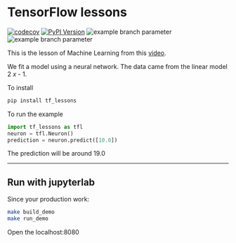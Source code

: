 # TensorFlow lessons
[![codecov](https://codecov.io/gh/nepito/tf_lessons/branch/main/graph/badge.svg)](https://codecov.io/gh/nepito/tf_lessons)
[![PyPI Version](https://img.shields.io/pypi/v/tf_lessons)](https://pypi.org/project/tf_lessons/)
![example branch parameter](https://github.com/nepito/tf_lessons/actions/workflows/build.yml/badge.svg)
![example branch parameter](https://github.com/nepito/tf_lessons/actions/workflows/actions.yml/badge.svg)

This is the lesson of Machine Learning from this
[video](https://www.youtube.com/watch?v=_Z9TRANg4c0).

We fit a model using a neural network. The data came from the linear model 2 _x_ - 1.

To install
```bash
pip install tf_lessons
```

To run the example
```python
import tf_lessons as tfl
neuron = tfl.Neuron()
prediction = neuron.predict([10.0])
```
The prediction will be around 19.0

---
 ## Run with jupyterlab

Since your production work:

 ```bash
 make build_demo
 make run_demo
 ```
 
Open the localhost:8080
 


